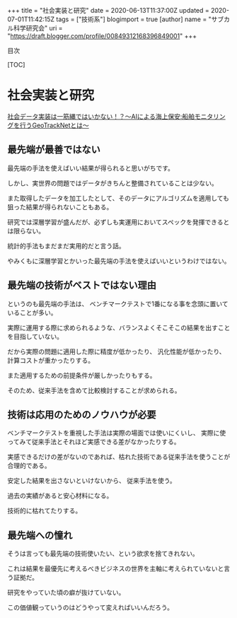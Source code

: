 +++
title = "社会実装と研究"
date = 2020-06-13T11:37:00Z
updated = 2020-07-01T11:42:15Z
tags = ["技術系"]
blogimport = true 
[author]
	name = "サブカル科学研究会"
	uri = "https://draft.blogger.com/profile/00849312168396849001"
+++

<body><div class="markdown-body"><p>目次</p><p>[TOC] </p><h1 id="社会実装と研究" onmouseover="this.querySelector('a .fa-link').style.display='inline-block'" onmouseout="this.querySelector('a .fa-link').style.display='none'">社会実装と研究<a href="#社会実装と研究" title="社会実装と研究"><i class="fas fa-link ml-1" style="display:none;"></i></a></h1><p><a href="https://ai-scholar.tech/articles/error-detection/ai-geotracknet">社会データ実装は一筋縄ではいかない！？～AIによる海上保安:船舶モニタリングを行うGeoTrackNetとは～</a></p><h2 id="最先端が最善ではない" onmouseover="this.querySelector('a .fa-link').style.display='inline-block'" onmouseout="this.querySelector('a .fa-link').style.display='none'">最先端が最善ではない<a href="#最先端が最善ではない" title="最先端が最善ではない"><i class="fas fa-link ml-1" style="display:none;"></i></a></h2><p>最先端の手法を使えばいい結果が得られると思いがちです。</p><p>しかし、実世界の問題ではデータがきちんと整備されていることは少ない。</p><p>また取得したデータを加工したとして、そのデータにアルゴリズムを適用しても狙った結果が得られないこともある。</p><p>研究では深層学習が盛んだが、必ずしも実運用においてスペックを発揮できるとは限らない。</p><p>統計的手法もまだまだ実用的だと言う話。</p><p>やみくもに深層学習とかいった最先端の手法を使えばいいというわけではない。</p><h2 id="最先端の技術がベストではない理由" onmouseover="this.querySelector('a .fa-link').style.display='inline-block'" onmouseout="this.querySelector('a .fa-link').style.display='none'">最先端の技術がベストではない理由<a href="#最先端の技術がベストではない理由" title="最先端の技術がベストではない理由"><i class="fas fa-link ml-1" style="display:none;"></i></a></h2><p>というのも最先端の手法は、 ベンチマークテストで1番になる事を念頭に置いていることが多い。</p><p>実際に運用する際に求められるような、バランスよくそこそこの結果を出すことを目指していない。</p><p>だから実際の問題に適用した際に精度が低かったり、 汎化性能が低かったり、 計算コストが重かったりする。</p><p>また適用するための前提条件が厳しかったりもする。</p><p>そのため、従来手法を含めて比較検討することが求められる。</p><h2 id="技術は応用のためのノウハウが必要" onmouseover="this.querySelector('a .fa-link').style.display='inline-block'" onmouseout="this.querySelector('a .fa-link').style.display='none'">技術は応用のためのノウハウが必要<a href="#技術は応用のためのノウハウが必要" title="技術は応用のためのノウハウが必要"><i class="fas fa-link ml-1" style="display:none;"></i></a></h2><p>ベンチマークテストを重視した手法は実際の場面では使いにくいし、 実際に使ってみて従来手法とそれほど実感できる差がなかったりする。</p><p>実感できるだけの差がないのであれば、枯れた技術である従来手法を使うことが合理的である。</p><p>安定した結果を出さないといけないから、 従来手法を使う。</p><p>過去の実績があると安心材料になる。</p><p>技術的に枯れてたりする。</p><h2 id="最先端への憧れ" onmouseover="this.querySelector('a .fa-link').style.display='inline-block'" onmouseout="this.querySelector('a .fa-link').style.display='none'">最先端への憧れ<a href="#最先端への憧れ" title="最先端への憧れ"><i class="fas fa-link ml-1" style="display:none;"></i></a></h2><p>そうは言っても最先端の技術使いたい、という欲求を捨てきれない。</p><p>これは結果を最優先に考えるべきビジネスの世界を主軸に考えられていないと言う証拠だ。</p><p>研究をやっていた頃の癖が抜けていない。</p><p>この価値観っていうのはどうやって変えればいいんだろう。</p></div></body>
